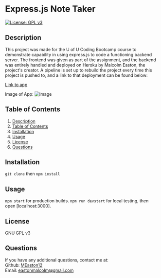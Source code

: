 # Express.js Note Taker

[![License: GPL v3](https://img.shields.io/badge/License-GPLv3-blue.svg)](https://www.gnu.org/licenses/gpl-3.0)

## Description

This project was made for the U of U Coding Bootcamp course to demonstrate capability in using express.js to code a functioning backend server.  The frontend was given as part of the assignment, and the backend was entirely handled and deployed on Heroku by Malcolm Easton, the project's creator.  A pipeline is set up to rebuild the project every time this project is pushed to, and a link to that deployment can be found below:

[Link to app](https://uucb-c11.herokuapp.com/)

Image of App:
![image](https://user-images.githubusercontent.com/68579829/120143605-a22fcd00-c19d-11eb-9fb1-1acd3d5b4f79.png)

## Table of Contents

1. [Description](#description)
2. [Table of Contents](#table-of-contents)
3. [Installation](#installation)
4. [Usage](#usage)
5. [License](#license)
6. [Questions](#questions)

## Installation

`git clone` then `npm install`

## Usage

`npm start` for production builds.
`npm run devstart` for local testing, then open [localhost:3000].

## License

GNU GPL v3

## Questions

If you have any additional questions, contact me at:  
Github: [MEaston12](https://github.com/MEaston12)  
Email: eastonmalcolm@gmail.com

